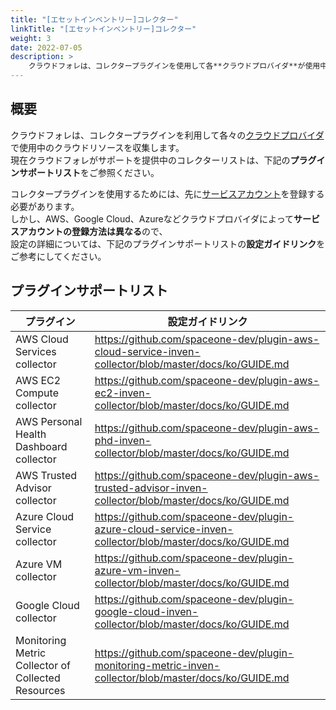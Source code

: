 ```yaml
---
title: "[エセットインベントリー]コレクター"
linkTitle: "[エセットインベントリー]コレクター"
weight: 3
date: 2022-07-05
description: > 
    クラウドフォレは、コレクタープラグインを使用して各**クラウドプロバイダ**が使用中のクラウドリソースを収集します。
---
```


## 概要

クラウドフォレは、コレクタープラグインを利用して各々の[クラウドプロバイダ](/jp/docs/guides/asset-inventory)で使用中のクラウドリソースを収集します。  
現在クラウドフォレがサポートを提供中のコレクターリストは、下記の**プラグインサポートリスト**をご参照ください。


コレクタープラグインを使用するためには、先に[サービスアカウント](/jp/docs/guides/asset-inventory/service-account)を登録する必要があります。  
しかし、AWS、Google Cloud、Azureなどクラウドプロバイダによって**サービスアカウントの登録方法は異なる**ので、  
設定の詳細については、下記のプラグインサポートリストの**設定ガイドリンク**をご参考にしてください。

## プラグインサポートリスト

| **プラグイン** | **設定ガイドリンク** |
| --- | --- |
| AWS Cloud Services collector | https://github.com/spaceone-dev/plugin-aws-cloud-service-inven-collector/blob/master/docs/ko/GUIDE.md |
| AWS EC2 Compute collector | https://github.com/spaceone-dev/plugin-aws-ec2-inven-collector/blob/master/docs/ko/GUIDE.md |
| AWS Personal Health Dashboard collector |https://github.com/spaceone-dev/plugin-aws-phd-inven-collector/blob/master/docs/ko/GUIDE.md|
| AWS Trusted Advisor collector | https://github.com/spaceone-dev/plugin-aws-trusted-advisor-inven-collector/blob/master/docs/ko/GUIDE.md
| Azure Cloud Service collector |https://github.com/spaceone-dev/plugin-azure-cloud-service-inven-collector/blob/master/docs/ko/GUIDE.md|
| Azure VM collector |https://github.com/spaceone-dev/plugin-azure-vm-inven-collector/blob/master/docs/ko/GUIDE.md|
| Google Cloud collector |https://github.com/spaceone-dev/plugin-google-cloud-inven-collector/blob/master/docs/ko/GUIDE.md|
| Monitoring Metric Collector of Collected Resources |https://github.com/spaceone-dev/plugin-monitoring-metric-inven-collector/blob/master/docs/ko/GUIDE.md|
